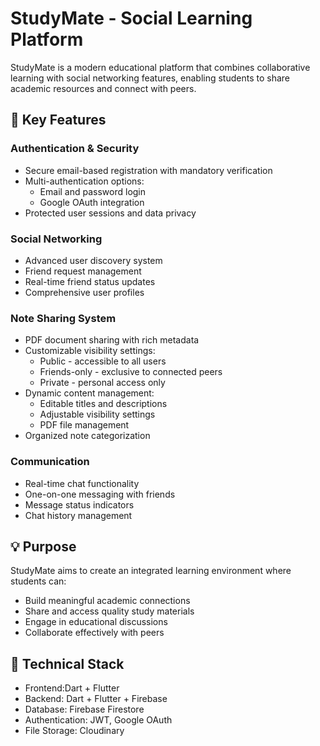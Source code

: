 # StudyMate - Social Learning Platform

StudyMate is a modern educational platform that combines collaborative learning with social networking features, enabling students to share academic resources and connect with peers.

## 🚀 Key Features

### Authentication & Security
- Secure email-based registration with mandatory verification
- Multi-authentication options:
  - Email and password login
  - Google OAuth integration
- Protected user sessions and data privacy

### Social Networking
- Advanced user discovery system
- Friend request management
- Real-time friend status updates
- Comprehensive user profiles

### Note Sharing System
- PDF document sharing with rich metadata
- Customizable visibility settings:
  - Public - accessible to all users
  - Friends-only - exclusive to connected peers
  - Private - personal access only
- Dynamic content management:
  - Editable titles and descriptions
  - Adjustable visibility settings
  - PDF file management
- Organized note categorization

### Communication
- Real-time chat functionality
- One-on-one messaging with friends
- Message status indicators
- Chat history management

## 💡 Purpose

StudyMate aims to create an integrated learning environment where students can:
- Build meaningful academic connections
- Share and access quality study materials
- Engage in educational discussions
- Collaborate effectively with peers

## 🔧 Technical Stack
- Frontend:Dart + Flutter
- Backend: Dart + Flutter + Firebase
- Database: Firebase Firestore
- Authentication: JWT, Google OAuth
- File Storage: Cloudinary
